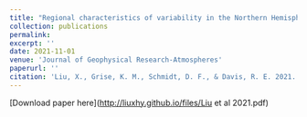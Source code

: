 ```yaml
---
title: "Regional characteristics of variability in the Northern Hemisphere wintertime polar front jet and subtropical jet in observations and CMIP6 models"
collection: publications
permalink: 
excerpt: ''
date: 2021-11-01
venue: 'Journal of Geophysical Research-Atmospheres'
paperurl: ''
citation: 'Liu, X., Grise, K. M., Schmidt, D. F., & Davis, R. E. 2021. Regional characteristics of variability in the Northern Hemisphere wintertime polar front jet and subtropical jet in observations and CMIP6 models. Journal of Geophysical Research-Atmospheres.'
---
```



[Download paper here](http://liuxhy.github.io/files/Liu et al 2021.pdf)
